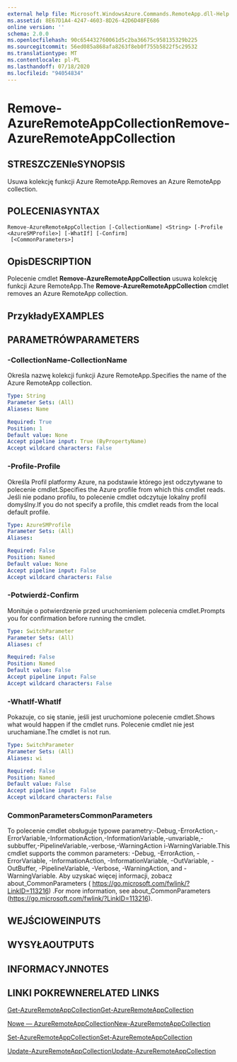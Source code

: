 ```yaml
---
external help file: Microsoft.WindowsAzure.Commands.RemoteApp.dll-Help.xml
ms.assetid: 8E67D1A4-4247-4603-8D26-42D6D48FE686
online version: ''
schema: 2.0.0
ms.openlocfilehash: 90c654432760061d5c2ba36675c958135329b225
ms.sourcegitcommit: 56ed085a868afa8263f8eb0f755b5822f5c29532
ms.translationtype: MT
ms.contentlocale: pl-PL
ms.lasthandoff: 07/18/2020
ms.locfileid: "94054834"
---
```

# <span data-ttu-id="2e6b2-101">Remove-AzureRemoteAppCollection</span><span class="sxs-lookup"><span data-stu-id="2e6b2-101">Remove-AzureRemoteAppCollection</span></span>

## <span data-ttu-id="2e6b2-102">STRESZCZENIe</span><span class="sxs-lookup"><span data-stu-id="2e6b2-102">SYNOPSIS</span></span>
<span data-ttu-id="2e6b2-103">Usuwa kolekcję funkcji Azure RemoteApp.</span><span class="sxs-lookup"><span data-stu-id="2e6b2-103">Removes an Azure RemoteApp collection.</span></span>

## <span data-ttu-id="2e6b2-104">POLECENIA</span><span class="sxs-lookup"><span data-stu-id="2e6b2-104">SYNTAX</span></span>

```
Remove-AzureRemoteAppCollection [-CollectionName] <String> [-Profile <AzureSMProfile>] [-WhatIf] [-Confirm]
 [<CommonParameters>]
```

## <span data-ttu-id="2e6b2-105">Opis</span><span class="sxs-lookup"><span data-stu-id="2e6b2-105">DESCRIPTION</span></span>
<span data-ttu-id="2e6b2-106">Polecenie cmdlet **Remove-AzureRemoteAppCollection** usuwa kolekcję funkcji Azure RemoteApp.</span><span class="sxs-lookup"><span data-stu-id="2e6b2-106">The **Remove-AzureRemoteAppCollection** cmdlet removes an Azure RemoteApp collection.</span></span>

## <span data-ttu-id="2e6b2-107">Przykłady</span><span class="sxs-lookup"><span data-stu-id="2e6b2-107">EXAMPLES</span></span>

## <span data-ttu-id="2e6b2-108">PARAMETRÓW</span><span class="sxs-lookup"><span data-stu-id="2e6b2-108">PARAMETERS</span></span>

### <span data-ttu-id="2e6b2-109">-CollectionName</span><span class="sxs-lookup"><span data-stu-id="2e6b2-109">-CollectionName</span></span>
<span data-ttu-id="2e6b2-110">Określa nazwę kolekcji funkcji Azure RemoteApp.</span><span class="sxs-lookup"><span data-stu-id="2e6b2-110">Specifies the name of the Azure RemoteApp collection.</span></span>

```yaml
Type: String
Parameter Sets: (All)
Aliases: Name

Required: True
Position: 1
Default value: None
Accept pipeline input: True (ByPropertyName)
Accept wildcard characters: False
```

### <span data-ttu-id="2e6b2-111">-Profile</span><span class="sxs-lookup"><span data-stu-id="2e6b2-111">-Profile</span></span>
<span data-ttu-id="2e6b2-112">Określa Profil platformy Azure, na podstawie którego jest odczytywane to polecenie cmdlet.</span><span class="sxs-lookup"><span data-stu-id="2e6b2-112">Specifies the Azure profile from which this cmdlet reads.</span></span>
<span data-ttu-id="2e6b2-113">Jeśli nie podano profilu, to polecenie cmdlet odczytuje lokalny profil domyślny.</span><span class="sxs-lookup"><span data-stu-id="2e6b2-113">If you do not specify a profile, this cmdlet reads from the local default profile.</span></span>

```yaml
Type: AzureSMProfile
Parameter Sets: (All)
Aliases: 

Required: False
Position: Named
Default value: None
Accept pipeline input: False
Accept wildcard characters: False
```

### <span data-ttu-id="2e6b2-114">-Potwierdź</span><span class="sxs-lookup"><span data-stu-id="2e6b2-114">-Confirm</span></span>
<span data-ttu-id="2e6b2-115">Monituje o potwierdzenie przed uruchomieniem polecenia cmdlet.</span><span class="sxs-lookup"><span data-stu-id="2e6b2-115">Prompts you for confirmation before running the cmdlet.</span></span>

```yaml
Type: SwitchParameter
Parameter Sets: (All)
Aliases: cf

Required: False
Position: Named
Default value: False
Accept pipeline input: False
Accept wildcard characters: False
```

### <span data-ttu-id="2e6b2-116">-WhatIf</span><span class="sxs-lookup"><span data-stu-id="2e6b2-116">-WhatIf</span></span>
<span data-ttu-id="2e6b2-117">Pokazuje, co się stanie, jeśli jest uruchomione polecenie cmdlet.</span><span class="sxs-lookup"><span data-stu-id="2e6b2-117">Shows what would happen if the cmdlet runs.</span></span>
<span data-ttu-id="2e6b2-118">Polecenie cmdlet nie jest uruchamiane.</span><span class="sxs-lookup"><span data-stu-id="2e6b2-118">The cmdlet is not run.</span></span>

```yaml
Type: SwitchParameter
Parameter Sets: (All)
Aliases: wi

Required: False
Position: Named
Default value: False
Accept pipeline input: False
Accept wildcard characters: False
```

### <span data-ttu-id="2e6b2-119">CommonParameters</span><span class="sxs-lookup"><span data-stu-id="2e6b2-119">CommonParameters</span></span>
<span data-ttu-id="2e6b2-120">To polecenie cmdlet obsługuje typowe parametry:-Debug,-ErrorAction,-ErrorVariable,-InformationAction,-InformationVariable,-unvariable,-subbuffer,-PipelineVariable,-verbose,-WarningAction i-WarningVariable.</span><span class="sxs-lookup"><span data-stu-id="2e6b2-120">This cmdlet supports the common parameters: -Debug, -ErrorAction, -ErrorVariable, -InformationAction, -InformationVariable, -OutVariable, -OutBuffer, -PipelineVariable, -Verbose, -WarningAction, and -WarningVariable.</span></span> <span data-ttu-id="2e6b2-121">Aby uzyskać więcej informacji, zobacz about_CommonParameters ( https://go.microsoft.com/fwlink/?LinkID=113216) .</span><span class="sxs-lookup"><span data-stu-id="2e6b2-121">For more information, see about_CommonParameters (https://go.microsoft.com/fwlink/?LinkID=113216).</span></span>

## <span data-ttu-id="2e6b2-122">WEJŚCIOWE</span><span class="sxs-lookup"><span data-stu-id="2e6b2-122">INPUTS</span></span>

## <span data-ttu-id="2e6b2-123">WYSYŁA</span><span class="sxs-lookup"><span data-stu-id="2e6b2-123">OUTPUTS</span></span>

## <span data-ttu-id="2e6b2-124">INFORMACYJN</span><span class="sxs-lookup"><span data-stu-id="2e6b2-124">NOTES</span></span>

## <span data-ttu-id="2e6b2-125">LINKI POKREWNE</span><span class="sxs-lookup"><span data-stu-id="2e6b2-125">RELATED LINKS</span></span>

[<span data-ttu-id="2e6b2-126">Get-AzureRemoteAppCollection</span><span class="sxs-lookup"><span data-stu-id="2e6b2-126">Get-AzureRemoteAppCollection</span></span>](./Get-AzureRemoteAppCollection.md)

[<span data-ttu-id="2e6b2-127">Nowe — AzureRemoteAppCollection</span><span class="sxs-lookup"><span data-stu-id="2e6b2-127">New-AzureRemoteAppCollection</span></span>](./New-AzureRemoteAppCollection.md)

[<span data-ttu-id="2e6b2-128">Set-AzureRemoteAppCollection</span><span class="sxs-lookup"><span data-stu-id="2e6b2-128">Set-AzureRemoteAppCollection</span></span>](./Set-AzureRemoteAppCollection.md)

[<span data-ttu-id="2e6b2-129">Update-AzureRemoteAppCollection</span><span class="sxs-lookup"><span data-stu-id="2e6b2-129">Update-AzureRemoteAppCollection</span></span>](./Update-AzureRemoteAppCollection.md)


